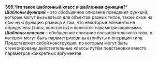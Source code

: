 **399.Что такое шаблонный класс и шаблонная функция?***  
    ***Шаблоны функций*** – это обобщенное описание поведения функций, которые могут вызываться для объектов разных типов, также схож на обычную функцию разница в том, что некоторые элементы не определены (типы, константы) и являются параметризованными.  
    ***Шаблоны классов*** – обобщенное описание пользовательского типа, в котором могут быть параметризованы атрибуты и операции типа. Представляют собой конструкции, по которым могут быть сгенерированы действительные классы путём подстановки вместо параметров конкретных аргументов.  
